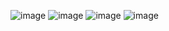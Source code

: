 ![image](https://github.com/user-attachments/assets/ac0b7120-0beb-4780-8fe7-4155f97e7f60)
![image](https://github.com/user-attachments/assets/f76cd975-385e-43da-83ed-266a664b7506)
![image](https://github.com/user-attachments/assets/066fd7a7-0d8f-4cf4-9b5b-725b983b0b49)
![image](https://github.com/user-attachments/assets/5ce09c5c-fce7-4fbc-9c23-e88d64e77724)

